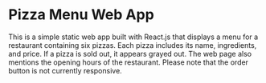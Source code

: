# Pizza Menu Web App

This is a simple static web app built with React.js that displays a menu for a restaurant containing six pizzas. Each pizza includes its name, ingredients, and price. If a pizza is sold out, it appears grayed out. The web page also mentions the opening hours of the restaurant. Please note that the order button is not currently responsive.
